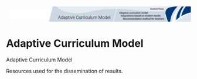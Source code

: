 ![ACM](Images/image2.jpg)

# Adaptive Curriculum Model
Adaptive Curriculum Model

Resources used for the dissemination of results.
